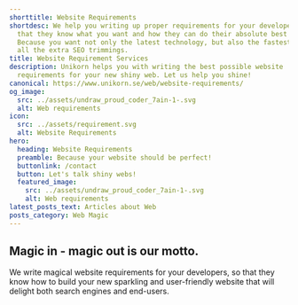 ```yaml
---
shorttitle: Website Requirements
shortdesc: We help you writing up proper requirements for your developers, so
  that they know what you want and how they can do their absolute best work.
  Because you want not only the latest technology, but also the fastest and with
  all the extra SEO trimmings.
title: Website Requirement Services
description: Unikorn helps you with writing the best possible website
  requirements for your new shiny web. Let us help you shine!
canonical: https://www.unikorn.se/web/website-requirements/
og_image:
  src: ../assets/undraw_proud_coder_7ain-1-.svg
  alt: Web requirements
icon:
  src: ../assets/requirement.svg
  alt: Website Requirements
hero:
  heading: Website Requirements
  preamble: Because your website should be perfect!
  buttonlink: /contact
  button: Let's talk shiny webs!
  featured_image:
    src: ../assets/undraw_proud_coder_7ain-1-.svg
    alt: Web requirements
latest_posts_text: Articles about Web
posts_category: Web Magic
---
```

## Magic in - magic out is our motto. 
We write magical website requirements for your developers, so that they know how to build your new sparkling and user-friendly website that will delight both search engines and end-users.